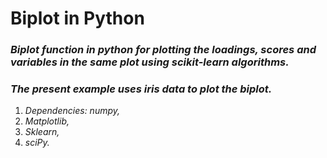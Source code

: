 # Biplot in Python

### _Biplot function in python for plotting the loadings, scores and variables in the same plot using scikit-learn algorithms._
### _The present example uses iris data to plot the biplot._


1. _Dependencies: numpy,_
2. _Matplotlib,_
3. _Sklearn,_
4. _sciPy._
